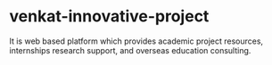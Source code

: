 # venkat-innovative-project
It is web based platform which provides academic project resources, internships research support, and overseas education consulting.
